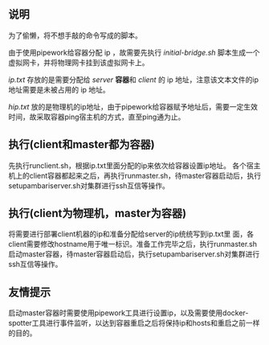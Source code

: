 ## 说明
为了偷懒，将不想手敲的命令写成的脚本。

由于使用pipework给容器分配 ip ，故需要先执行 _initial-bridge.sh_ 脚本生成一个虚拟网卡，并将物理网卡挂到该虚拟网卡上。

 _ip.txt_ 存放的是需要分配给 *server* **容器**和 *client* 的 ip 地址，注意该文本文件的ip地址需要是未被占用的 ip 地址。

 *hip.txt* 放的是物理机的ip地址，由于pipework给容器赋予地址后，需要一定生效时间，故采取容器ping宿主机的方式，直至ping通为止。

## 执行(client和master都为容器)
先执行runclient.sh，根据ip.txt里面分配的ip来依次给容器设置ip地址。
各个宿主机上的client容器都起来之后，再执行runmaster.sh，待master容器启动后，执行setupambariserver.sh对集群进行ssh互信等操作。

## 执行(client为物理机，master为容器)
将需要进行部署client机器的ip和准备分配给server的ip统统写到ip.txt里
面，各client需要修改hostname用于唯一标识。准备工作完毕之后，执行runmaster.sh启动master容器，待master容器启动后，执行setupambariserver.sh对集群进行ssh互信等操作。

## 友情提示
启动master容器时需要使用pipework工具进行设置ip，以及需要使用docker-spotter工具进行事件监听，以达到容器重启之后将保持ip和hosts和重启之前一样的目的。